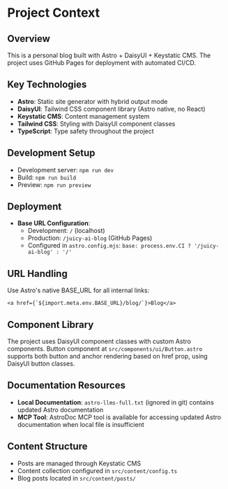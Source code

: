 # Project Context

## Overview
This is a personal blog built with Astro + DaisyUI + Keystatic CMS. The project uses GitHub Pages for deployment with automated CI/CD.

## Key Technologies
- **Astro**: Static site generator with hybrid output mode
- **DaisyUI**: Tailwind CSS component library (Astro native, no React)
- **Keystatic CMS**: Content management system
- **Tailwind CSS**: Styling with DaisyUI component classes
- **TypeScript**: Type safety throughout the project

## Development Setup
- Development server: `npm run dev`
- Build: `npm run build`
- Preview: `npm run preview`

## Deployment
- **Base URL Configuration**: 
  - Development: `/` (localhost)
  - Production: `/juicy-ai-blog` (GitHub Pages)
  - Configured in `astro.config.mjs`: `base: process.env.CI ? '/juicy-ai-blog' : '/'`

## URL Handling
Use Astro's native BASE_URL for all internal links:
```astro
<a href={`${import.meta.env.BASE_URL}/blog/`}>Blog</a>
```

## Component Library
The project uses DaisyUI component classes with custom Astro components. Button component at `src/components/ui/Button.astro` supports both button and anchor rendering based on href prop, using DaisyUI button classes.

## Documentation Resources
- **Local Documentation**: `astro-llms-full.txt` (ignored in git) contains updated Astro documentation
- **MCP Tool**: AstroDoc MCP tool is available for accessing updated Astro documentation when local file is insufficient

## Content Structure
- Posts are managed through Keystatic CMS
- Content collection configured in `src/content/config.ts`
- Blog posts located in `src/content/posts/`